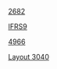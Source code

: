 [2682](https://www.bcb.gov.br/pre/normativos/res/1999/pdf/res_2682_v2_l.pdf)

[IFRS9](https://www.ifrs.org/content/dam/ifrs/publications/pdf-standards/english/2022/issued/part-a/ifrs-9-financial-instruments.pdf?bypass=on)

[4966](https://www.bcb.gov.br/estabilidadefinanceira/exibenormativo?tipo=Resolu%C3%A7%C3%A3o%20CMN&numero=4966)

[Layout 3040](https://www.google.com/url?sa=t&source=web&rct=j&opi=89978449&url=https://www.bcb.gov.br/content/estabilidadefinanceira/Leiaute_de_documentos/scrdoc3040/SCR3040_Leiaute.xls&ved=2ahUKEwjmzsv6qPOMAxUZqZUCHWDENt4QjBB6BAgPEAE&usg=AOvVaw2Rydeqc-4QpcX5K-8EIArl)

